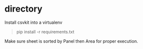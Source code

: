 # directory

Install csvkit into a virtualenv
> pip install -r requirements.txt

Make sure sheet is sorted by Panel then Area for proper execution.
